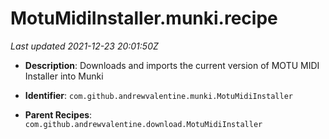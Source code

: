# MotuMidiInstaller.munki.recipe

_Last updated 2021-12-23 20:01:50Z_

- **Description**: Downloads and imports the current version of MOTU MIDI Installer into Munki

- **Identifier**: `com.github.andrewvalentine.munki.MotuMidiInstaller`

- **Parent Recipes**: `com.github.andrewvalentine.download.MotuMidiInstaller`
